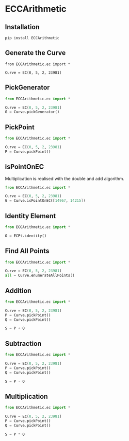 # ECCArithmetic

## Installation
```
pip install ECCArithmetic
```

## Generate the Curve
```
from ECCArithmetic.ec import *

Curve = EC(0, 5, 2, 23981)

```

## PickGenerator
```python
from ECCArithmetic.ec import *

Curve = EC(0, 5, 2, 23981)
G = Curve.pickGenerator()

```

## PickPoint
```python
from ECCArithmetic.ec import *

Curve = EC(0, 5, 2, 23981)
P = Curve.pickPoint()
```

## isPointOnEC
Multiplication is realised with the double and add algorithm.
```python
from ECCArithmetic.ec import *

Curve = EC(0, 5, 2, 23981)
G = Curve.isPointOnEC([14967, 14215])
```

## Identity Element
```python
from ECCArithmetic.ec import *

O = ECPt.identity()
```

## Find All Points
```python
from ECCArithmetic.ec import *

Curve = EC(0, 5, 2, 23981)
all = Curve.enumerateAllPoints()

```

## Addition
```python
from ECCArithmetic.ec import *

Curve = EC(0, 5, 2, 23981)
P = Curve.pickPoint()
Q = Curve.pickPoint()

S = P + Q

```

## Subtraction
```python
from ECCArithmetic.ec import *

Curve = EC(0, 5, 2, 23981)
P = Curve.pickPoint()
Q = Curve.pickPoint()

S = P - Q
```

## Multiplication
```python
from ECCArithmetic.ec import *

Curve = EC(0, 5, 2, 23981)
P = Curve.pickPoint()
Q = Curve.pickPoint()

S = P * Q
```
